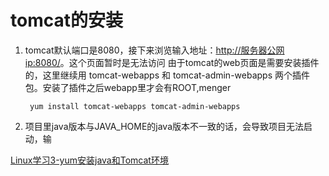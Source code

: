 # tomcat的安装

1. tomcat默认端口是8080，接下来浏览输入地址：<http://服务器公网ip:8080/>。这个页面暂时是无法访问
由于tomcat的web页面是需要安装插件的，这里继续用 tomcat-webapps 和 tomcat-admin-webapps 两个插件包。安装了插件之后webapp里才会有ROOT,menger

        yum install tomcat-webapps tomcat-admin-webapps

2. 项目里java版本与JAVA_HOME的java版本不一致的话，会导致项目无法启动，输

[Linux学习3-yum安装java和Tomcat环境](https://www.cnblogs.com/yoyoketang/p/10186513.html)
